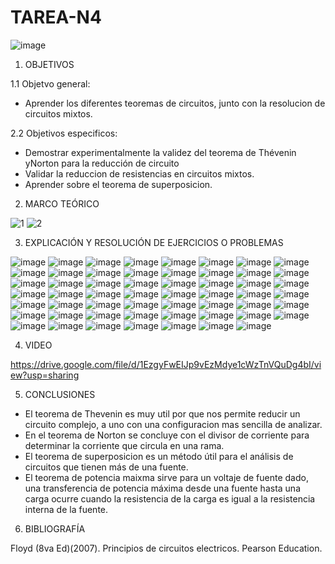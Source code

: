 # TAREA-N4

![image](https://user-images.githubusercontent.com/117045943/209415045-dddbe83c-70ab-43c3-b950-4a7aa6e560b2.png)

1. OBJETIVOS

1.1 Objetvo general:

- Aprender los diferentes teoremas de circuitos, junto con la resolucion de circuitos mixtos.

2.2 Objetivos especificos:

- Demostrar experimentalmente la validez del teorema de Thévenin yNorton para la reducción de circuito
- Validar la reduccion de resistencias en circuitos mixtos.
- Aprender sobre el teorema de superposicion.

2. MARCO TEÓRICO

![1](https://user-images.githubusercontent.com/117045943/209414506-07cdd33b-2596-46c2-8504-7888f1a7d487.jpg)
![2](https://user-images.githubusercontent.com/117045943/209414514-a735e49c-1c0a-4efa-8306-5e0c3f08bceb.jpg)

3. EXPLICACIÓN Y RESOLUCIÓN DE EJERCICIOS O PROBLEMAS

![image](https://user-images.githubusercontent.com/117045943/209449056-851f3ee0-174f-456f-85f4-f5c9a7826ced.png)
![image](https://user-images.githubusercontent.com/117045943/209449072-1b43e832-ff70-4b2b-ad3c-95f789e106dc.png)
![image](https://user-images.githubusercontent.com/117045943/209449082-9338dfbb-c969-4b66-8de2-558d868a1503.png)
![image](https://user-images.githubusercontent.com/117045943/209449092-88a9e781-74e8-4441-acd3-55311add6230.png)
![image](https://user-images.githubusercontent.com/117045943/209449094-8f7b9cd5-71d8-49e0-8313-07335f48c762.png)
![image](https://user-images.githubusercontent.com/117045943/209449111-1956b0fa-2735-43c6-b814-c4906cc2d12b.png)
![image](https://user-images.githubusercontent.com/117045943/209449112-1b5329ba-8054-4621-89a5-33cea491eba5.png)
![image](https://user-images.githubusercontent.com/117045943/209449118-03177877-6484-4a62-bbd7-34e6321eb8ac.png)
![image](https://user-images.githubusercontent.com/117045943/209449121-be721f7c-c268-4581-add2-45defe971c70.png)
![image](https://user-images.githubusercontent.com/117045943/209449123-4f7b1e89-c6c1-4d77-8636-c1234515639e.png)
![image](https://user-images.githubusercontent.com/117045943/209449132-bf4c371b-6341-47da-94e6-7d1f61f0fb47.png)
![image](https://user-images.githubusercontent.com/117045943/209449136-c0df08f5-dd0c-4f1f-979a-2799f4f68aa4.png)
![image](https://user-images.githubusercontent.com/117045943/209449140-1756038c-efa1-4c63-928a-d913e9155b67.png)
![image](https://user-images.githubusercontent.com/117045943/209449145-df713ea7-b1e4-4d05-866b-4317c7a2046e.png)
![image](https://user-images.githubusercontent.com/117045943/209449159-a4e57894-b72c-4fe8-8c32-faaedddb6811.png)
![image](https://user-images.githubusercontent.com/117045943/209449164-b5f616ca-8557-4326-8dce-ea71c5708f4c.png)
![image](https://user-images.githubusercontent.com/117045943/209449167-0b9a2f2d-4e3c-4bad-b118-433f94ab4e9f.png)
![image](https://user-images.githubusercontent.com/117045943/209449174-cb67ac6a-4755-43f5-adaa-dd9868fde838.png)
![image](https://user-images.githubusercontent.com/117045943/209449176-ddfdf6c0-3a8a-4bc8-a759-fe54fdac1b49.png)
![image](https://user-images.githubusercontent.com/117045943/209449178-f9674450-d3fb-4ccd-b4ee-6b84e6afc509.png)
![image](https://user-images.githubusercontent.com/117045943/209449182-5ff65b37-4db4-4278-96d1-da639584e99f.png)
![image](https://user-images.githubusercontent.com/117045943/209449185-423aad40-3da0-4fdf-86d7-64aa523b4966.png)
![image](https://user-images.githubusercontent.com/117045943/209449197-df2b2272-2db5-4cda-a3ed-5c3b3e40200a.png)
![image](https://user-images.githubusercontent.com/117045943/209449204-1e0f95f7-eb7d-4245-9d49-6682dd664769.png)
![image](https://user-images.githubusercontent.com/117045943/209449213-d8af7ccc-8781-4e88-a30b-274519186e10.png)
![image](https://user-images.githubusercontent.com/117045943/209449219-c8d8a9c5-6080-44ff-a90b-94af61705ae1.png)
![image](https://user-images.githubusercontent.com/117045943/209449229-f54518ec-31d0-42d7-9534-ae857e16fb6b.png)
![image](https://user-images.githubusercontent.com/117045943/209449231-c3d0ebfe-ce85-4094-981b-ac191dc9e45d.png)
![image](https://user-images.githubusercontent.com/117045943/209449237-24f72421-fc37-444a-a048-df6825bb32de.png)
![image](https://user-images.githubusercontent.com/117045943/209449240-cf444455-57a4-4a70-b82b-8fdc44ebc38b.png)
![image](https://user-images.githubusercontent.com/117045943/209449242-f7e50bb2-8645-4cee-b892-a2cad559bdd3.png)
![image](https://user-images.githubusercontent.com/117045943/209449246-b0a798c8-cc85-4cf0-8bc2-4db96c7ff8f9.png)
![image](https://user-images.githubusercontent.com/117045943/209449250-587f4f07-a9e1-4253-8279-ec164468cc4b.png)
![image](https://user-images.githubusercontent.com/117045943/209449257-75a3f226-690f-4d71-b8d1-9bf53899c54f.png)
![image](https://user-images.githubusercontent.com/117045943/209449260-b0d29785-eb36-4037-ac58-52436d7e931c.png)
![image](https://user-images.githubusercontent.com/117045943/209449263-ae2cc78d-fbd2-45c8-827c-1fb7832ea6a3.png)
![image](https://user-images.githubusercontent.com/117045943/209449268-f26af042-9ce5-4222-8ad0-c29469ff3ca4.png)
![image](https://user-images.githubusercontent.com/117045943/209449276-db4af92c-af04-4602-9285-b063e16034c8.png)
![image](https://user-images.githubusercontent.com/117045943/209449282-91cb140e-7f67-41ac-954e-8260c727c1e1.png)
![image](https://user-images.githubusercontent.com/117045943/209449285-74e7c41d-8f08-4d89-800f-f4f440cfc960.png)
![image](https://user-images.githubusercontent.com/117045943/209449289-0fe3bf54-c455-45e9-bc23-7df2b0eed030.png)
![image](https://user-images.githubusercontent.com/117045943/209449293-82876196-682a-4f68-bcae-a20f807211ef.png)
![image](https://user-images.githubusercontent.com/117045943/209449299-db95c9df-d3f7-4684-979c-3517460cf0f3.png)
![image](https://user-images.githubusercontent.com/117045943/209449305-c2b4c0dd-4be7-41af-8796-3e992a1f380b.png)
![image](https://user-images.githubusercontent.com/117045943/209449311-a566687c-1e85-4a81-b568-c19ac270e55a.png)
![image](https://user-images.githubusercontent.com/117045943/209449316-8b2a231f-3e80-48d9-b3e4-fad1a71cab73.png)
![image](https://user-images.githubusercontent.com/117045943/209449325-0149ac5f-053b-4122-9d63-7d1c15a160a0.png)
![image](https://user-images.githubusercontent.com/117045943/209449328-5a61c137-451f-457b-9d9a-2ba2d54c18ef.png)
![image](https://user-images.githubusercontent.com/117045943/209449332-237e5379-f8e3-43e3-8a77-e4974ddea77f.png)
![image](https://user-images.githubusercontent.com/117045943/209449335-4f62af8b-7d5f-4e36-ae74-8563ca629b7c.png)
![image](https://user-images.githubusercontent.com/117045943/209449340-09b2aa7d-bf81-403e-89f2-0e9fe3c011e4.png)
![image](https://user-images.githubusercontent.com/117045943/209449344-2f4342be-1900-4760-86be-71d421fb24e4.png)
![image](https://user-images.githubusercontent.com/117045943/209449347-6023885c-1373-4138-93b0-4f03a960a40c.png)
![image](https://user-images.githubusercontent.com/117045943/209449350-a9434a6c-5af8-41c4-af7d-b13507b6e6b6.png)
![image](https://user-images.githubusercontent.com/117045943/209449353-96e58560-20c4-42e8-9953-27bc065b3ac0.png)

4. VIDEO

https://drive.google.com/file/d/1EzgyFwEIJp9vEzMdye1cWzTnVQuDg4bI/view?usp=sharing

5. CONCLUSIONES

- El teorema de Thevenin es muy util por que nos permite reducir un circuito complejo, a uno con una configuracion mas sencilla de analizar.
- En el teorema de Norton se concluye con el divisor de corriente para determinar la corriente que circula en una rama.
- El teorema de superposicion es un método útil para el análisis de circuitos que tienen más de una fuente.
- El teorema de potencia maixma sirve para un voltaje de fuente dado, una transferencia de potencia máxima
desde una fuente hasta una carga ocurre cuando la resistencia de la carga es igual a la resistencia interna de
la fuente.

6. BIBLIOGRAFÍA

Floyd (8va Ed)(2007). Principios de circuitos electricos. Pearson Education.
